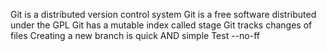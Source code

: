 Git is a distributed version control system
Git is a free software distributed under the GPL
Git has a mutable index called stage
Git tracks changes of files
Creating a new branch is quick AND simple
Test --no-ff
